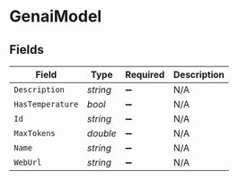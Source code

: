 # GenaiModel


## Fields

| Field              | Type               | Required           | Description        |
| ------------------ | ------------------ | ------------------ | ------------------ |
| `Description`      | *string*           | :heavy_minus_sign: | N/A                |
| `HasTemperature`   | *bool*             | :heavy_minus_sign: | N/A                |
| `Id`               | *string*           | :heavy_minus_sign: | N/A                |
| `MaxTokens`        | *double*           | :heavy_minus_sign: | N/A                |
| `Name`             | *string*           | :heavy_minus_sign: | N/A                |
| `WebUrl`           | *string*           | :heavy_minus_sign: | N/A                |